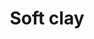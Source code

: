 ---
layout: item
title: Soft clay
item-id: 1761
datatable: true
id: 1761
name: "Soft clay"
members: false
lowalch: 0
highalch: 1
examine: "Clay soft enough to mould."
monsters:
  - id: 8
    name: "Nechryael"
    members: true
    combat_level: 115
    wiki_url: "https://oldschool.runescape.wiki/w/Nechryael"
    drops:
      - quantity: "25"
        rarity: 0.034482758620689655
        drop_requirements: null
  - id: 7411
    name: "Nechryarch"
    members: true
    combat_level: 300
    wiki_url: "https://oldschool.runescape.wiki/w/Nechryarch"
    drops:
      - quantity: "25"
        rarity: 0.034482758620689655
        drop_requirements: null
---